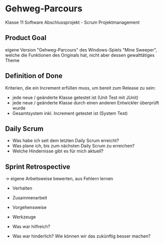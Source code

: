 # Gehweg-Parcours
Klasse 11 Software Abschlussprojekt - Scrum Projektmanagement

## Product Goal

eigene Version "Gehweg-Parcours" des Windows-Spiels "Mine Sweeper", welche die  Funktionen des Originals hat, nicht aber dessen gewalttätiges Theme

## Definition of Done

Kriterien, die ein Increment erfüllen muss, um bereit zum Release zu sein:

- jede neue / geänderte Klasse getestet ist (Unit Test mit JUnit)
- jede neue / geänderte Klasse durch einen anderen Entwickler überprüft wurde
- Gesamtsystem inkl. Increment getestet ist (System Test)

## Daily Scrum

- Was habe ich seit dem letzten Daily Scrum erreicht?
- Was plane ich, bis zum nächsten Daily Scrum zu erreichen?
- Welche Hindernisse gibt es für mich aktuell?

## Sprint Retrospective

-> eigene Arbeitsweise bewerten, aus Fehlern lernen

- Verhalten
- Zusammenarbeit
- Vorgehensweise
- Werkzeuge

- Was war hilfreich?
- Was war hinderlich? Wie können wir das zukünftig besser machen?
